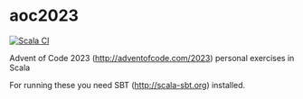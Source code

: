 # aoc2023

[![Scala CI](https://github.com/lupari/aoc2023/workflows/Scala%20CI/badge.svg?branch=main)](https://github.com/lupari/aoc2022/actions?query=workflow%3A%22Scala+CI%22)

Advent of Code 2023 (http://adventofcode.com/2023) personal exercises in Scala

For running these you need SBT (http://scala-sbt.org) installed. 
